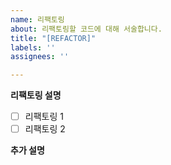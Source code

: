 ```yaml
---
name: 리팩토링
about: 리팩토링할 코드에 대해 서술합니다.
title: "[REFACTOR]"
labels: ''
assignees: ''

---
```


**리팩토링 설명**
- [ ] 리팩토링 1
- [ ] 리팩토링 2

**추가 설명**
